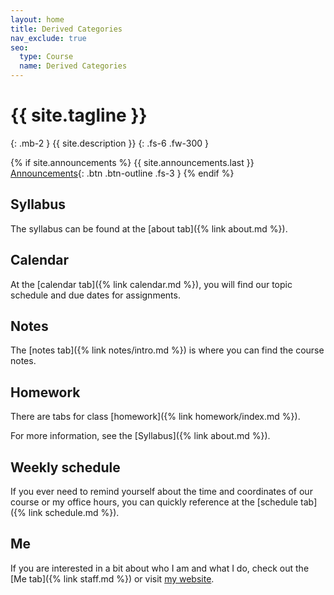 ```yaml
---
layout: home
title: Derived Categories
nav_exclude: true
seo:
  type: Course
  name: Derived Categories
---
```


# {{ site.tagline }}
{: .mb-2 }
{{ site.description }}
{: .fs-6 .fw-300 }

{% if site.announcements %}
{{ site.announcements.last }}
[Announcements](announcements.md){: .btn .btn-outline .fs-3 }
{% endif %}

## Syllabus 

The syllabus can be found at the [about tab]({% link about.md %}). 

## Calendar 

At the [calendar tab]({% link calendar.md %}), you will find our topic schedule and 
due dates for assignments.  

## Notes 

The [notes tab]({% link notes/intro.md %}) is where you can find the course notes. 

## Homework

There are tabs for class [homework]({% link homework/index.md %}).

For more information, see the [Syllabus]({% link about.md %}).

## Weekly schedule 

If you ever need to remind yourself about the time and coordinates of our course or 
my office hours, you can quickly reference at the [schedule tab]({% link schedule.md %}).

## Me

If you are interested in a bit about who I am and what I do, check out the 
[Me tab]({% link staff.md %}) or visit [my website](https://www.matthewrobertballard.com).
